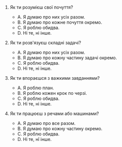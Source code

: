 1. Як ти розумієш свої почуття?
   - A. Я думаю про них усіх разом.
   - B. Я думаю про кожне почуття окремо.
   - C. Я роблю обидва.
   - D. Ні те, ні інше.

2. Як ти розв'язуєш складні задачі?
   - A. Я думаю про них усіх разом.
   - B. Я думаю про кожну частину задачі окремо.
   - C. Я роблю обидва.
   - D. Ні те, ні інше.

3. Як ти впораєшся з важкими завданнями?
   - A. Я роблю план.
   - B. Я роблю кожен крок по черзі.
   - C. Я роблю обидва.
   - D. Ні те, ні інше.

4. Як ти працюєш з речами або машинами?
   - A. Я думаю про все разом.
   - B. Я думаю про кожну частину окремо.
   - C. Я роблю обидва.
   - D. Ні те, нî інше.
